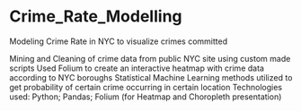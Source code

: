 # Crime_Rate_Modelling
Modeling Crime Rate in NYC to visualize crimes committed

Mining and Cleaning of crime data from public NYC site using custom made scripts
Used Folium to create an interactive heatmap with crime data according to NYC boroughs
Statistical Machine Learning methods utilized to get probability of certain crime occurring in certain location
Technologies used: Python; Pandas; Folium (for Heatmap and Choropleth presentation)
